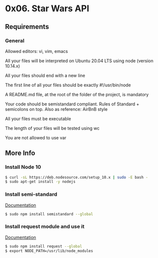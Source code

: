 # 0x06. Star Wars API
## Requirements
### General
Allowed editors: vi, vim, emacs

All your files will be interpreted on Ubuntu 20.04 LTS using node (version 10.14.x)

All your files should end with a new line

The first line of all your files should be exactly #!/usr/bin/node

A README.md file, at the root of the folder of the project, is mandatory

Your code should be semistandard compliant. Rules of Standard + semicolons on top. Also as reference: AirBnB style

All your files must be executable

The length of your files will be tested using wc

You are not allowed to use var
## More Info
### Install Node 10
```bash
$ curl -sL https://deb.nodesource.com/setup_10.x | sudo -E bash -
$ sudo apt-get install -y nodejs
```
### Install semi-standard
[Documentation](https://github.com/standard/semistandard)
```bash
$ sudo npm install semistandard --global
```
### Install request module and use it
[Documentation](https://github.com/request/request)
```bash
$ sudo npm install request --global
$ export NODE_PATH=/usr/lib/node_modules
```